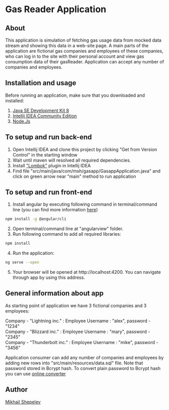 # Gas Reader Application

## About
This application is simulation of fetching gas usage data from mocked data stream and showing this data in a web-site page. A main parts of the application are fictional gas companies and employees of these companies, who can log in to the site with their personal account and view gas consumption data of their gasReader. Application can accept any number of companies and employees.

## Installation and usage
Before running an application, make sure that you downloaded and installed:
1.  [Java SE Development Kit 8](https://www.oracle.com/java/technologies/javase/javase-jdk8-downloads.html)
2.  [Intellij IDEA Community Edition](https://www.jetbrains.com/idea/download)
3.  [Node.Js](https://nodejs.org/en/)

## To setup and run back-end
1. Open Intellij IDEA and clone this project by clicking "Get from Version Control" in the starting window
2. Wait until maven will resolved all required dependencies.
3. Install ["Lombok"](https://www.jetbrains.com/help/idea/managing-plugins.html) plugin in Intellij IDEA
4. Find file "src/main/java/com/msh/gasapp/GasappApplication.java" and click on green arrow near "main" method to run application

## To setup and run front-end
1. Install angular by executing following command in terminal/command line (you can find more information [here](https://angular.io/guide/setup-local))
```bash
npm install -g @angular/cli
```
2. Open terminal/command line at "angularview" folder.
3. Run following command to add all required libraries:
```bash
npm install
```
4. Run the application:
```bash
ng serve --open
```
5. Your browser will be opened at http://localhost:4200. You can navigate through app by using this address.

## General information about app

As starting point of application we have 3 fictional companies and 3 employees: 

Company - "Lightning inc." : Employee Username : "alex", password - "1234"  
Company - "Blizzard inc." : Employee Username : "mary", password - "2345"  
Company - "Thunderbolt inc." : Employee Username : "mike", password - "3456"  

Application consumer can add any number of companies and employees by adding new rows into "src/main/resources/data.sql" file. Note that password stored in Bcrypt hash. To convert plain password to Bcrypt hash you can use [online converter](https://passwordhashing.com/BCrypt)

## Author
[Mikhail Shepelev](https://github.com/mikhailshepelev)
